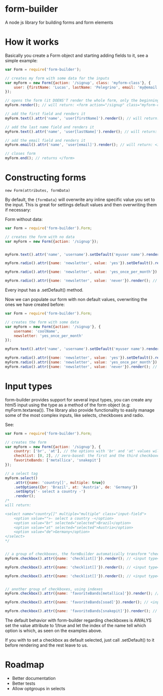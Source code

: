 form-builder
============

A node js library for building forms and form elements

How it works
============

Basically you create a Form object and starting adding fields to it, see a simple example:

```javascript
var Form = require('form-builder');

// creates my form with some data for the inputs
var myForm = new Form({action: '/signup', class: 'myform-class'}, {
    user: {firstName: 'Lucas', lastName: 'Pelegrino', email: 'my@email.com'}
});

// opens the form (it DOENS'T render the whole form, only the beginning tag)
myForm.render(); // will return: <form action="/signup" class="myform-class">

// add the first field and renders it
myForm.text().attr('name', 'user[firstName]').render(); // will return: <input type="text" name="user[firstName]" value="Lucas" />

// add the last name field and renders it
myForm.text().attr('name', 'user[lastName]').render(); // will return: <input type="text" name="user[lastName]" value="Pelegrino" />

// add the email field and renders it
myForm.email().attr('name', 'user[email]').render(); // will return: <input type="email" name="user[email]" value="my@email.com" />

// closes form
myForm.end(); // returns </form>
```

Constructing forms
============
`new Form(attributes, formData)`

By default, the `{formData}` will overwrite any inline specific value you set to the input. This is great for settings default values and then overwriting them if necessary:

Form without data:

```javascript
var Form = require('form-builder').Form;

// creates the form with no data
var myForm = new Form({action: '/signup'});


myForm.text().attr('name', 'username').setDefault('myuser name').render(); // <input type="text" name="username" value="myuser name" />

myForm.radio().attr({name: 'newsletter', value: 'yes'}).setDefault().render(); // <input type="radio" name="newsletter" value="yes" checked="checked" />

myForm.radio().attr({name: 'newsletter', value: 'yes_once_per_month'}).render(); // <input type="radio" name="newsletter" value="yes_once_per_month" />

myForm.radio().attr({name: 'newsletter', value: 'never'}).render(); // <input type="radio" name="newsletter" value="never" />
```
Every input has a .setDefault() method.

Now we can populate our form with non default values, overwriting the ones we have created before:

```javascript
var Form = require('form-builder').Form;

// creates the form with some data
var myForm = new Form({action: '/signup'}, {
    username: 'coolName',
    newsletter: 'yes_once_per_month'
});

myForm.text().attr('name', 'username').setDefault('myuser name').render(); // <input type="text" name="username" value="coolName" />

myForm.radio().attr({name: 'newsletter', value: 'yes'}).setDefault().render(); // <input type="radio" name="newsletter" value="yes" />
myForm.radio().attr({name: 'newsletter', value: 'yes_once_per_month'}).render(); // <input type="radio" name="newsletter" value="yes_once_per_month" checked="checked" />
myForm.radio().attr({name: 'newsletter', value: 'never'}).render(); // <input type="radio" name="newsletter" value="never" />
```

Input types
============
form-builder provides support for several input types, you can create any html5 input using the type as a method of the form object (e.g: myForm.textarea()).
The library also provide functionality to easily manage some of the most complex inputs, like selects, checkboxes and radio.

See:

```javascript
var Form = require('form-builder').Form;

// creates the form
var myForm = new Form({action: '/signup'}, {
    country: ['br', 'at'], // the options with 'br' and 'at' values will be checked
    checklist: [0, 2], // zero-based: the first and the third checkboxes are checked
    favoriteBands: ['metallica', 'snakepit']
});

// a select tag
myForm.select()
    .attr({name: 'country[]', multiple: true})
    .setOptions({br: 'Brazil', at: 'Austria', de: 'Germany'})
    .setEmpty('- select a country -')
    .render();
/*
will return:

<select name="country[]" multiple="multiple" class="input-field">
    <option value="">- select a country -</option>
    <option value="br" selected="selected">Brazil</option>
    <option value="at" selected="selected">Austria</option>
    <option value="de">Germany</option>
</select>
*/


// a group of checkboxes, the formBuilder automatically transform "checklist[]" into "checklist[INDEX]", you  can use your own INDEX without problem, see example bellow
myForm.checkbox().attr({name: 'checklist[]'}).render(); // <input type="checkbox" value="1" name="checklist[0]" checked="checked" />

myForm.checkbox().attr({name: 'checklist[]'}).render(); // <input type="checkbox" value="1" name="checklist[1]" />

myForm.checkbox().attr({name: 'checklist[]'}).render(); // <input type="checkbox" value="1" name="checklist[2]" checked="checked" />


// another group of checkboxes, using indexes
myForm.checkbox().attr({name: 'favoriteBands[metallica]'}).render(); // <input type="checkbox" value="1" name="favoriteBands[metallica]" checked="checked" />

myForm.checkbox().attr({name: 'favoriteBands[soad]'}).render(); // <input type="checkbox" value="1" name="favoriteBands[soad]" />

myForm.checkbox().attr({name: 'favoriteBands[snakepit]'}).render(); // <input type="checkbox" value="1" name="favoriteBands[snakepit]" checked="checked" />
```

The default behavior with form-builder regarding checkboxes is AWALYS set the value attribute to 1/true and let the index of the name tell which option is which, as seen on the examples above.

If you with to set a checkbox as default selected, just call .setDefault() to it before rendering and the rest leave to us.

Roadmap
============
* Better documentation
* Better tests
* Allow optgroups in selects